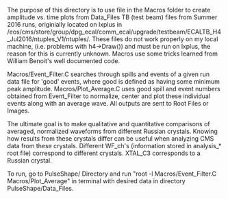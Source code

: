 The purpose of this directory is to use file in the Macros folder to create amplitude vs. time plots from  Data_Files TB (test beam) files from Summer 2016 runs, originially located on lxplus in /eos/cms/store/group/dpg_ecal/comm_ecal/upgrade/testbeam/ECALTB_H4_Jul2016/ntuples_V1/ntuples/. These files do not work properly on my local machine, (i.e. problems with h4->Draw()) and must be run on lxplus, the reason for this is currently unknown. Macros use some tricks learned from William Benoit's well documented code.

Macros/Event_Filter.C searches through spills and events of a given run data file for 'good' events, where good is defined as having some minimum peak amplitude. Macros/Plot_Average.C uses good spill and event numbers obtained from Event_Filter to normalize, center and plot these individual events along with an average wave. All outputs are sent to Root Files or Images.  

The ultimate goal is to make qualitative and quantitative comparisons of averaged, normalized waveforms from different Russian crystals. Knowing how results from these crystals differ can be useful when analyzing CMS data from these crystals. Different WF_ch's (information stored in analysis_* root file) correspond to different crystals. XTAL_C3 corresponds to a Russian crystal.

To run, go to PulseShape/ Directory and run "root -l Macros/Event_Filter.C Macros/Plot_Average" in terminal with desired data in directory PulseShape/Data_Files.
